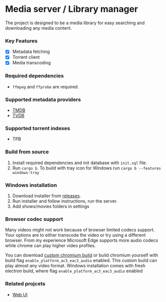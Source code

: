 # Media server / Library manager

The project is designed to be a media library for easy searching and downloading any media content.

### Key Features

- [x] Metadata fetching
- [x] Torrent client
- [x] Media transcoding

### Required dependencies

- `ffmpeg` and `ffprobe` are required.

### Supported metadata providers

- [TMDB](https://www.themoviedb.org/)
- [TVDB](https://thetvdb.com/)

### Supported torrent indexes

- TPB

### Build from source

1. Install required dependencies and init database with `init.sql` file.
2. Run `cargo b`. To build with tray icon for Windows run `cargo b --features windows-tray`

### Windows installation

1. Download installer from [releases](https://github.com/dog4ik/media-server/releases).
2. Run installer and follow instructions, run the server.
3. Add shows/movies folders in settings

### Browser codec support

Many videos might not work because of browser limited codecs support. Your options are to either transcode the video
or try using a different browser.
From my experience Microsoft Edge supports more audio codecs while chrome can play higher video profiles.

You can download [custom chromium build](https://github.com/cjw1115/enable-chromium-ac3-ec3-system-decoding) or build chromium yourself with build flag `enable_platform_ac3_eac3_audio` enabled.
This custom build can play almost any video format.
Windows installation comes with fresh electron build, where flag `enable_platform_ac3_eac3_audio` enabled

### Related projcets

- [Web UI](https://github.com/dog4ik/media-server-web)
